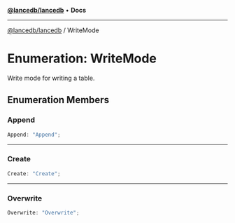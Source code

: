 [**@lancedb/lancedb**](../README.md) • **Docs**

***

[@lancedb/lancedb](../globals.md) / WriteMode

# Enumeration: WriteMode

Write mode for writing a table.

## Enumeration Members

### Append

```ts
Append: "Append";
```

***

### Create

```ts
Create: "Create";
```

***

### Overwrite

```ts
Overwrite: "Overwrite";
```
